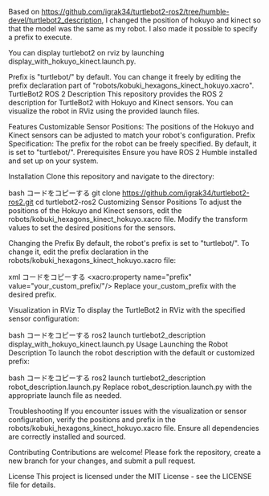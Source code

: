 Based on https://github.com/igrak34/turtlebot2-ros2/tree/humble-devel/turtlebot2_description, I changed the position of hokuyo and kinect so that the model was the same as my robot. I also made it possible to specify a prefix to execute.

You can display turtlebot2 on rviz by launching display_with_hokuyo_kinect.launch.py. 

Prefix is "turtlebot/" by default. 
You can change it freely by editing the prefix declaration part of "robots/kobuki_hexagons_kinect_hokuyo.xacro".
TurtleBot2 ROS 2 Description
This repository provides the ROS 2 description for TurtleBot2 with Hokuyo and Kinect sensors. You can visualize the robot in RViz using the provided launch files.

Features
Customizable Sensor Positions: The positions of the Hokuyo and Kinect sensors can be adjusted to match your robot's configuration.
Prefix Specification: The prefix for the robot can be freely specified. By default, it is set to "turtlebot/".
Prerequisites
Ensure you have ROS 2 Humble installed and set up on your system.

Installation
Clone this repository and navigate to the directory:

bash
コードをコピーする
git clone https://github.com/igrak34/turtlebot2-ros2.git
cd turtlebot2-ros2
Customizing Sensor Positions
To adjust the positions of the Hokuyo and Kinect sensors, edit the robots/kobuki_hexagons_kinect_hokuyo.xacro file. Modify the transform values to set the desired positions for the sensors.

Changing the Prefix
By default, the robot's prefix is set to "turtlebot/". To change it, edit the prefix declaration in the robots/kobuki_hexagons_kinect_hokuyo.xacro file:

xml
コードをコピーする
<xacro:property name="prefix" value="your_custom_prefix/"/>
Replace your_custom_prefix with the desired prefix.

Visualization in RViz
To display the TurtleBot2 in RViz with the specified sensor configuration:

bash
コードをコピーする
ros2 launch turtlebot2_description display_with_hokuyo_kinect.launch.py
Usage
Launching the Robot Description
To launch the robot description with the default or customized prefix:

bash
コードをコピーする
ros2 launch turtlebot2_description robot_description.launch.py
Replace robot_description.launch.py with the appropriate launch file as needed.

Troubleshooting
If you encounter issues with the visualization or sensor configuration, verify the positions and prefix in the robots/kobuki_hexagons_kinect_hokuyo.xacro file. Ensure all dependencies are correctly installed and sourced.

Contributing
Contributions are welcome! Please fork the repository, create a new branch for your changes, and submit a pull request.

License
This project is licensed under the MIT License - see the LICENSE file for details.
